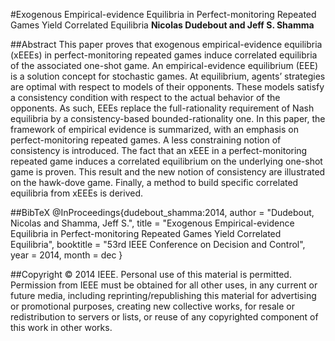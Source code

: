 #Exogenous Empirical-evidence Equilibria in Perfect-monitoring Repeated Games Yield Correlated Equilibria
**Nicolas Dudebout and Jeff S. Shamma**


##Abstract
This paper proves that exogenous empirical-evidence equilibria (xEEEs) in perfect-monitoring repeated games induce correlated equilibria of the associated one-shot game.
An empirical-evidence equilibrium (EEE) is a solution concept for stochastic games.
At equilibrium, agents’ strategies are optimal with respect to models of their opponents.
These models satisfy a consistency condition with respect to the actual behavior of the opponents.
As such, EEEs replace the full-rationality requirement of Nash equilibria by a consistency-based bounded-rationality one.
In this paper, the framework of empirical evidence is summarized, with an emphasis on perfect-monitoring repeated games.
A less constraining notion of consistency is introduced.
The fact that an xEEE in a perfect-monitoring repeated game induces a correlated equilibrium on the underlying one-shot game is proven.
This result and the new notion of consistency are illustrated on the hawk-dove game.
Finally, a method to build specific correlated equilibria from xEEEs is derived.

##BibTeX
    @InProceedings{dudebout_shamma:2014,
      author       = "Dudebout, Nicolas and Shamma, Jeff S.",
      title        = "Exogenous Empirical-evidence Equilibria in Perfect-monitoring Repeated Games Yield Correlated Equilibria",
      booktitle    = "53rd IEEE Conference on Decision and Control",
      year         = 2014,
      month        = dec
    }

##Copyright
© 2014 IEEE.
Personal use of this material is permitted.
Permission from IEEE must be obtained for all other uses, in any current or future media, including reprinting/republishing this material for advertising or promotional purposes, creating new collective works, for resale or redistribution to servers or lists, or reuse of any copyrighted component of this work in other works.
